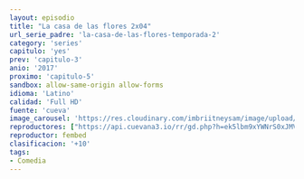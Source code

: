 ```yaml
---
layout: episodio
title: "La casa de las flores 2x04"
url_serie_padre: 'la-casa-de-las-flores-temporada-2'
category: 'series'
capitulo: 'yes'
prev: 'capitulo-3'
anio: '2017'
proximo: 'capitulo-5'
sandbox: allow-same-origin allow-forms
idioma: 'Latino'
calidad: 'Full HD'
fuente: 'cueva'
image_carousel: 'https://res.cloudinary.com/imbriitneysam/image/upload/v1546638640/casa-papel-1-poster-min.jpg'
reproductores: ["https://api.cuevana3.io/rr/gd.php?h=ek5lbm9xYWNrS0xJMVp5b21KREk0dFBLbjVkaHhkRGdrOG1jbnBpUnhhS1YwWnlHZjdPUnVMNnRkcFYrcDhmTHVybWRmNXl5c0tTV3BabUpvSzI2b0s2U3FadVkyUT09"]
reproductor: fembed
clasificacion: '+10'
tags:
- Comedia
---
```












